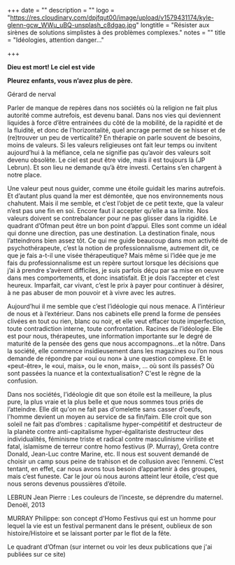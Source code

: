 +++
date = ""
description = ""
logo = "https://res.cloudinary.com/dpjfqut00/image/upload/v1579431174/kyle-glenn-gcw_WWu_uBQ-unsplash_c8dgao.jpg"
longtitle = "Résister aux sirènes de solutions simplistes à des problèmes complexes."
notes = ""
title = "Idéologies, attention danger..."

+++

**Dieu est mort! Le ciel est vide**

**Pleurez enfants, vous n’avez plus de père.**

Gérard de nerval

Parler de manque de repères dans nos sociétés où la religion ne fait plus autorité comme autrefois, est devenu banal. Dans nos vies qui deviennent liquides à force d’être entrainées du côté de la mobilité, de la rapidité et de la fluidité, et donc de l'horizontalité, quel ancrage permet de se hisser et de (re)trouver un peu de verticalité? En thérapie on parle souvent de besoins, moins de valeurs. Si les valeurs religieuses ont fait leur temps ou invitent aujourd’hui à la méfiance, cela ne signifie pas qu’avoir des valeurs soit devenu obsolète. Le ciel est peut être vide, mais il est toujours là (JP Lebrun). Et son lieu ne demande qu’à être investi. Certains s’en chargent à notre place.

Une valeur peut nous guider, comme une étoile guidait les marins autrefois. Et d’autant plus quand la mer est démontée, que nos environnements nous chahutent. Mais il me semble, et c’est l’objet de ce petit texte, que la valeur n’est pas une fin en soi. Encore faut il accepter qu’elle a sa limite. Nos valeurs doivent se contrebalancer pour ne pas glisser dans la rigidité. Le quadrant d’Ofman peut être un bon point d’appui. Elles sont comme un idéal qui donne une direction, pas une destination. La destination finale, nous l’atteindrons bien assez tôt. Ce qui me guide beaucoup dans mon activité de psychothérapeute, c’est la notion de professionnalisme, autrement dit, ce que je fais a-t-il une visée thérapeutique? Mais même si l’idée que je me fais du professionnalisme est un repère surtout lorsque les décisions que j’ai à prendre s’avèrent difficiles, je suis parfois déçu par sa mise en oeuvre dans mes comportements, et donc insatisfait. Et je dois l’accepter et c’est heureux. Imparfait, car vivant, c’est le prix à payer pour continuer à désirer, à ne pas abuser de mon pouvoir et à vivre avec les autres.

Aujourd’hui il me semble que c’est l’idéologie qui nous menace. A l’intérieur de nous et à l’extérieur. Dans nos cabinets elle prend la forme de pensées clivées en tout ou rien, blanc ou noir, et elle veut effacer toute imperfection, toute contradiction interne, toute confrontation. Racines de l’idéologie. Elle est pour nous, thérapeutes, une information importante sur le degré de maturité de la pensée des gens que nous accompagnons...et la nôtre. Dans la société, elle commence insidieusement dans les magazines ou l’on nous demande de répondre par «oui ou non» à une question complexe. Et le «peut-être», le «oui, mais», ou le «non, mais», ... où sont ils passés? Où sont passées la nuance et la contextualisation? C'est le règne de la confusion.

Dans nos sociétés, l’idéologie dit que son étoile est la meilleure, la plus pure, la plus vraie et la plus belle et que nous sommes tous priés de l’atteindre. Elle dit qu'on ne fait pas d'omelette sans casser d'oeufs, l'homme devient un moyen au service de sa fin/faim. Elle croit que son soleil ne fait pas d’ombres : capitalisme hyper-compétitif et destructeur de la planète contre anti-capitalisme hyper-égalitariste destructeur des individualités, féminisme triste et radical contre masculinisme viriliste et fatal, islamisme de terreur contre homo festivus (P. Murray), Greta contre Donald, Jean-Luc contre Marine, etc. Il nous est souvent demandé de choisir un camp sous peine de trahison et de collusion avec l’ennemi. C’est tentant, en effet, car nous avons tous besoin d’appartenir à des groupes, mais c’est funeste. Car le jour où nous aurons atteint leur étoile, c’est que nous serons devenus poussières d’étoile.

LEBRUN Jean Pierre : Les couleurs de l’inceste, se déprendre du maternel. Denoël, 2013

MURRAY Philippe: son concept d'Homo Festivus qui est un homme pour lequel la vie est un festival permanent dans le présent, oublieux de son histoire/Histoire et se laissant porter par le flot de la fête.

Le quadrant d’Ofman (sur internet ou voir les deux publications que j'ai publiées sur ce site)
